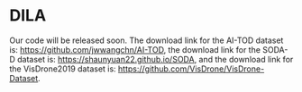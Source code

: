 # DILA

Our code will be released soon. The download link for the AI-TOD dataset is: https://github.com/jwwangchn/AI-TOD, the download link for the SODA-D dataset is: https://shaunyuan22.github.io/SODA, and the download link for the VisDrone2019 dataset is: https://github.com/VisDrone/VisDrone-Dataset. 
